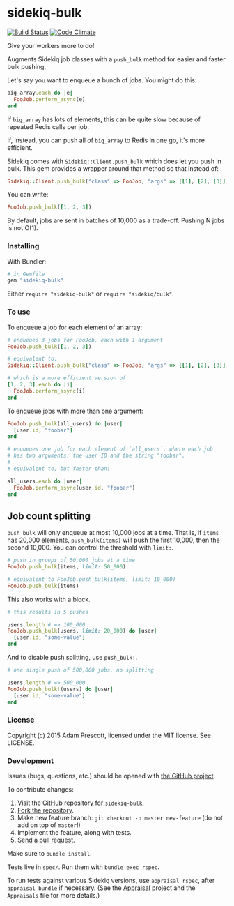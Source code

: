 # sidekiq-bulk

[![Build Status](https://travis-ci.org/aprescott/sidekiq-bulk.svg?branch=master)](https://travis-ci.org/aprescott/sidekiq-bulk) [![Code Climate](https://codeclimate.com/github/aprescott/sidekiq-bulk/badges/gpa.svg)](https://codeclimate.com/github/aprescott/sidekiq-bulk)

Give your workers more to do!

Augments Sidekiq job classes with a `push_bulk` method for easier and faster bulk pushing.

Let's say you want to enqueue a bunch of jobs. You might do this:

```ruby
big_array.each do |e|
  FooJob.perform_async(e)
end
```

If `big_array` has lots of elements, this can be quite slow because of repeated Redis calls per job.

If, instead, you can push all of `big_array` to Redis in one go, it's more efficient.

Sidekiq comes with `Sidekiq::Client.push_bulk` which does let you push in bulk. This gem provides a wrapper around that method so that instead of:

```ruby
Sidekiq::Client.push_bulk("class" => FooJob, "args" => [[1], [2], [3]])
```

You can write:

```ruby
FooJob.push_bulk([1, 2, 3])
```

By default, jobs are sent in batches of 10,000 as a trade-off. Pushing N jobs is not O(1).

### Installing

With Bundler:

```ruby
# in Gemfile
gem "sidekiq-bulk"
```

Either `require "sidekiq-bulk"` or `require "sidekiq/bulk"`.

### To use

To enqueue a job for each element of an array:

```ruby
# enqueues 3 jobs for FooJob, each with 1 argument
FooJob.push_bulk([1, 2, 3])

# equivalent to:
Sidekiq::Client.push_bulk("class" => FooJob, "args" => [[1], [2], [3]])

# which is a more efficient version of
[1, 2, 3].each do |i|
  FooJob.perform_async(i)
end
```

To enqueue jobs with more than one argument:

```ruby
FooJob.push_bulk(all_users) do |user|
  [user.id, "foobar"]
end

# enqueues one job for each element of `all_users`, where each job
# has two arguments: the user ID and the string "foobar".
#
# equivalent to, but faster than:

all_users.each do |user|
  FooJob.perform_async(user.id, "foobar")
end
```

## Job count splitting

`push_bulk` will only enqueue at most 10,000 jobs at a time. That is, if `items` has 20,000 elements, `push_bulk(items)` will push the first 10,000, then the second 10,000. You can control the threshold with `limit:`.

```ruby
# push in groups of 50,000 jobs at a time
FooJob.push_bulk(items, limit: 50_000)

# equivalent to FooJob.push_bulk(items, limit: 10_000)
FooJob.push_bulk(items)
```

This also works with a block.

```ruby
# this results in 5 pushes

users.length # => 100_000
FooJob.push_bulk(users, limit: 20_000) do |user|
  [user.id, "some-value"]
end
```

And to disable push splitting, use `push_bulk!`.

```ruby
# one single push of 500,000 jobs, no splitting

users.length # => 500_000
FooJob.push_bulk!(users) do |user|
  [user.id, "some-value"]
end
```

### License

Copyright (c) 2015 Adam Prescott, licensed under the MIT license. See LICENSE.

### Development

Issues (bugs, questions, etc.) should be opened with [the GitHub project](https://github.com/aprescott/sidekiq-bulk).

To contribute changes:

1. Visit the [GitHub repository for `sidekiq-bulk`](https://github.com/aprescott/sidekiq-bulk).
2. [Fork the repository](https://help.github.com/articles/fork-a-repo).
3. Make new feature branch: `git checkout -b master new-feature` (do not add on top of `master`!)
4. Implement the feature, along with tests.
5. [Send a pull request](https://help.github.com/articles/fork-a-repo).

Make sure to `bundle install`.

Tests live in `spec/`. Run them with `bundle exec rspec`.

To run tests against various Sidekiq versions, use `appraisal rspec`, after `appraisal bundle` if necessary. (See the [Appraisal](https://github.com/thoughtbot/appraisal) project and the `Appraisals` file for more details.)
